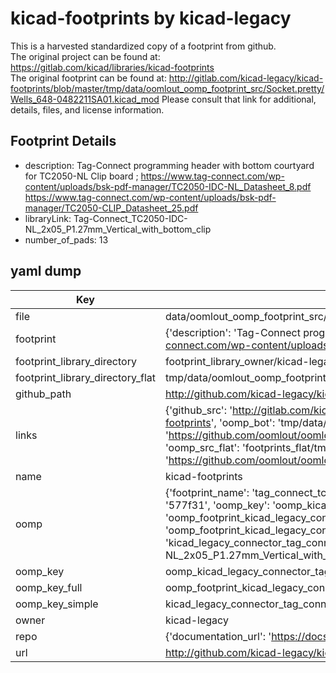 # kicad-footprints by kicad-legacy  
This is a harvested standardized copy of a footprint from github.  
The original project can be found at:  
https://gitlab.com/kicad/libraries/kicad-footprints  
The original footprint can be found at:
http://gitlab.com/kicad-legacy/kicad-footprints/blob/master/tmp/data/oomlout_oomp_footprint_src/Socket.pretty/Wells_648-0482211SA01.kicad_mod
Please consult that link for additional, details, files, and license information.  
## Footprint Details
* description: Tag-Connect programming header with bottom courtyard for TC2050-NL Clip board ; https://www.tag-connect.com/wp-content/uploads/bsk-pdf-manager/TC2050-IDC-NL_Datasheet_8.pdf https://www.tag-connect.com/wp-content/uploads/bsk-pdf-manager/TC2050-CLIP_Datasheet_25.pdf  
* libraryLink: Tag-Connect_TC2050-IDC-NL_2x05_P1.27mm_Vertical_with_bottom_clip  
* number_of_pads: 13  
## yaml dump  
| Key | Value |  
| --- | --- |  
| file | data/oomlout_oomp_footprint_src/kicad-footprints/Connector.pretty/Tag-Connect_TC2050-IDC-NL_2x05_P1.27mm_Vertical_with_bottom_clip.kicad_mod |  
| footprint | {'description': 'Tag-Connect programming header with bottom courtyard for TC2050-NL Clip board ; https://www.tag-connect.com/wp-content/uploads/bsk-pdf-manager/TC2050-IDC-NL_Datasheet_8.pdf https://www.tag-connect.com/wp-content/uploads/bsk-pdf-manager/TC2050-CLIP_Datasheet_25.pdf', 'libraryLink': 'Tag-Connect_TC2050-IDC-NL_2x05_P1.27mm_Vertical_with_bottom_clip', 'number_of_pads': 13} |  
| footprint_library_directory | footprint_library_owner/kicad-legacy_kicad-footprints |  
| footprint_library_directory_flat | tmp/data/oomlout_oomp_footprint_src/footprints_flat/kicad_legacy_connector_tag_connect_tc2050_idc_nl_2x05_p1_27mm_vertical_with_bottom_clip/working |  
| github_path | http://github.com/kicad-legacy/kicad-footprints/blob/master/tmp/data/oomlout_oomp_footprint_src/Connector.pretty/Tag-Connect_TC2050-IDC-NL_2x05_P1.27mm_Vertical_with_bottom_clip.kicad_mod |  
| links | {'github_src': 'http://gitlab.com/kicad-legacy/kicad-footprints/blob/master/tmp/data/oomlout_oomp_footprint_src/Socket.pretty/Wells_648-0482211SA01.kicad_mod', 'github_src_repo': 'https://gitlab.com/kicad/libraries/kicad-footprints', 'oomp_bot': 'tmp/data/oomlout_oomp_footprint_src/footprints/kicad_legacy_connector_tag_connect_tc2050_idc_nl_2x05_p1_27mm_vertical_with_bottom_clip/working', 'oomp_bot_github': 'https://github.com/oomlout/oomlout_oomp_footprint_bot/tree/main/tmp/data/oomlout_oomp_footprint_src/footprints/kicad_legacy_connector_tag_connect_tc2050_idc_nl_2x05_p1_27mm_vertical_with_bottom_clip/working', 'oomp_src_flat': 'footprints_flat/tmp/data/oomlout_oomp_footprint_src/footprints_flat/kicad_legacy_connector_tag_connect_tc2050_idc_nl_2x05_p1_27mm_vertical_with_bottom_clip/working', 'oomp_src_flat_github': 'https://github.com/oomlout/oomlout_oomp_footprint_src/tree/main/tmp/data/oomlout_oomp_footprint_src/footprints_flat/kicad_legacy_connector_tag_connect_tc2050_idc_nl_2x05_p1_27mm_vertical_with_bottom_clip/working'} |  
| name | kicad-footprints |  
| oomp | {'footprint_name': 'tag_connect_tc2050_idc_nl_2x05_p1_27mm_vertical_with_bottom_clip', 'library_name': 'connector', 'md5': '577f319a80920e9a5549f8656d1b5fc8', 'md5_10': '577f319a80', 'md5_5': '577f3', 'md5_6': '577f31', 'oomp_key': 'oomp_kicad_legacy_connector_tag_connect_tc2050_idc_nl_2x05_p1_27mm_vertical_with_bottom_clip', 'oomp_key_extra': 'oomp_footprint_kicad_legacy_connector_tag_connect_tc2050_idc_nl_2x05_p1_27mm_vertical_with_bottom_clip', 'oomp_key_full': 'oomp_footprint_kicad_legacy_connector_tag_connect_tc2050_idc_nl_2x05_p1_27mm_vertical_with_bottom_clip_577f31', 'oomp_key_simple': 'kicad_legacy_connector_tag_connect_tc2050_idc_nl_2x05_p1_27mm_vertical_with_bottom_clip', 'original_filename': 'data/oomlout_oomp_footprint_src/kicad-footprints/Connector.pretty/Tag-Connect_TC2050-IDC-NL_2x05_P1.27mm_Vertical_with_bottom_clip.kicad_mod', 'owner_name': 'kicad_legacy'} |  
| oomp_key | oomp_kicad_legacy_connector_tag_connect_tc2050_idc_nl_2x05_p1_27mm_vertical_with_bottom_clip |  
| oomp_key_full | oomp_footprint_kicad_legacy_connector_tag_connect_tc2050_idc_nl_2x05_p1_27mm_vertical_with_bottom_clip |  
| oomp_key_simple | kicad_legacy_connector_tag_connect_tc2050_idc_nl_2x05_p1_27mm_vertical_with_bottom_clip |  
| owner | kicad-legacy |  
| repo | {'documentation_url': 'https://docs.github.com/rest/repos/repos#get-a-repository', 'message': 'Not Found'} |  
| url | http://github.com/kicad-legacy/kicad-footprints |  

